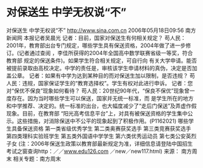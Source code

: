 # 对保送生 中学无权说“不”

对保送生 中学无权说“不”
http://www.sina.com.cn 2006年05月18日09:56 南方新闻网
本报记者吴晨光
记者：目前，国家对保送生有何相关规定？
苟人民：2001年，教育部出台专门规定，哪些学生具有保送资格，2004年做了进一步修订。(记者通过查阅 ，李佳所获得的2004年全国高中数学联赛省级一等奖，符合教育部
规定的保送条件)。如果学生符合相关规定，可自行向 有关大学申请。能否被提前录取由高校决定。中学的责任是，审核该学生申请材料的真伪，决定是否加盖公章。
记者：如果有中学为达到某种目的而对保送生加以限制，是否违规？
苟人民：违规，国家保证学生的“教育选择权”。学生有权对此进行申诉。
记者：您对“保优不保良”现象如何看待？
苟人民：20世纪90年代，“保良不保优”现象曾一度存在。因为当时哪些学生可以保送，国家并无统一标准，而 是学生所在的地方和中学推荐、决定的。统一标准的出台，也大幅度减少了“走后门保送”及弄虚作假现象。目前，在教育部 “阳光高考信息平台”上，对具有被保送资格的学生集中公示。这些措施，对消除保送中不公平的现象起到了积极作用。(P1162021)
哪些学生具备保送资格
第一类省级优秀学生
第二类奥赛获奖选手
第三类竞赛获奖选手
第四类理科实验班学生
第五类外国语中学学生
第六类优秀运动员
第七类公安英烈子女
(注：2006年保送生政策以教育部最新规定为准，详细信息请登陆中国招生考试之窗查询http：／／www.edu126.com ／new／new117.html) 来源：
南方周末
相关专题：南方周末 

